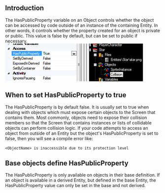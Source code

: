 ## Introduction

The HasPublicProperty variable on an Object controls whether the object can be accessed by code outside of an instance of the containing Entity. In other words, it controls whether the property created for an object is private or public. This value is false by default, but can be set to public if necessary. ![HasPublicProperty.PNG](/media/migrated_media-HasPublicProperty.PNG)

## When to set HasPublicProperty to true

The HasPublicProperty is by default false. It is usually set to true when dealing with objects which must expose certain objects to the Screen that contains them. Most commonly, objects need to expose their collision members so that the Screen that contains instances or lists of collidable objects can perform collision logic. If your code attempts to access an object from outside of an Entity but the object's HasPublicProperty is set to false, then you will see a compile error like:

    <ObjectName> is inaccessible due to its protection level

## Base objects define HasPublicProperty

The HasPublicProperty is only available on objects in their base definition. If an object is available in a derived Entity, but defined in the base Entity, the HasPublicProperty value can only be set in the base and not derived.
